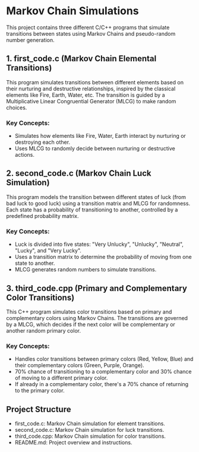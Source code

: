 # Markov Chain Simulations

This project contains three different C/C++ programs that simulate transitions between states using Markov Chains and pseudo-random number generation.

## 1. first_code.c (Markov Chain Elemental Transitions)
This program simulates transitions between different elements based on their nurturing and destructive relationships, inspired by the classical elements like Fire, Earth, Water, etc. The transition is guided by a Multiplicative Linear Congruential Generator (MLCG) to make random choices.

### Key Concepts:
- Simulates how elements like Fire, Water, Earth interact by nurturing or destroying each other.
- Uses MLCG to randomly decide between nurturing or destructive actions.

## 2. second_code.c (Markov Chain Luck Simulation)
This program models the transition between different states of luck (from bad luck to good luck) using a transition matrix and MLCG for randomness. Each state has a probability of transitioning to another, controlled by a predefined probability matrix.

### Key Concepts:
- Luck is divided into five states: "Very Unlucky", "Unlucky", "Neutral", "Lucky", and "Very Lucky".
- Uses a transition matrix to determine the probability of moving from one state to another.
- MLCG generates random numbers to simulate transitions.

## 3. third_code.cpp (Primary and Complementary Color Transitions)
This C++ program simulates color transitions based on primary and complementary colors using Markov Chains. The transitions are governed by a MLCG, which decides if the next color will be complementary or another random primary color.

### Key Concepts:
- Handles color transitions between primary colors (Red, Yellow, Blue) and their complementary colors (Green, Purple, Orange).
- 70% chance of transitioning to a complementary color and 30% chance of moving to a different primary color.
- If already in a complementary color, there's a 70% chance of returning to the primary color.

## Project Structure
- first_code.c: Markov Chain simulation for element transitions.
- second_code.c: Markov Chain simulation for luck transitions.
- third_code.cpp: Markov Chain simulation for color transitions.
- README.md: Project overview and instructions.
